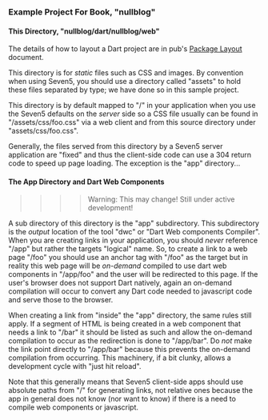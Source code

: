 ### Example Project For Book, "nullblog"

#### This Directory, "nullblog/dart/nullblog/web"

The details of how to layout a Dart project are in pub's [Package Layout](http://pub.dartlang.org/doc/package-layout.html) document.

This directory is for *static* files such as CSS and images.  By convention when using Seven5, you should
use a directory called "assets" to hold these files separated by type; we have done so in this
sample project.

This directory is by default mapped to "/" in your application when you use the Seven5 defaults on
the _server_ side so a CSS file usually can be found in "/assets/css/foo.css" via a web client and
from this source directory under "assets/css/foo.css".

Generally, the files served from this directory by a Seven5 server application are "fixed" and thus the 
client-side code can use a 304 return code to speed up page loading.  The exception is the "app"
directory...

#### The App Directory and Dart Web Components

>>>>Warning: This may change! Still under active development!

A sub directory of this directory is the "app" subdirectory.  This subdirectory is the _output_ location
of the tool "dwc" or "Dart Web components Compiler".  When you are creating links in your application,
you should _never_ reference "/app" but rather the targets "logical" name.  So, to create a link to
a web page "/foo" you should use an anchor tag with "/foo" as the target but in reality this web
page will be *on-demand* compiled to use dart web components in "/app/foo" and the user will be redirected
to this page.  If the user's browser does not support Dart natively, again an on-demand compilation
will occur to convert any Dart code needed to javascript code and serve those to the browser.  

When creating a link from "inside" the "app" directory, the same rules still apply.  If a segment of HTML
is being created in a web component that needs a link to "/bar" it should be listed as such and 
allow the on-demand compilation to occur as the redirection is done to "/app/bar".  Do *not* make the
link point directly to "/app/bar" because this prevents the on-demand compilation from occurring.
This machinery, if a bit clunky, allows a development cycle with "just hit reload".

Note that this generally means that Seven5 client-side apps should use absolute paths from 
"/" for generating links, not relative ones because the app in general does not know (nor want to know)
if there is a need to compile web components or javascript.



